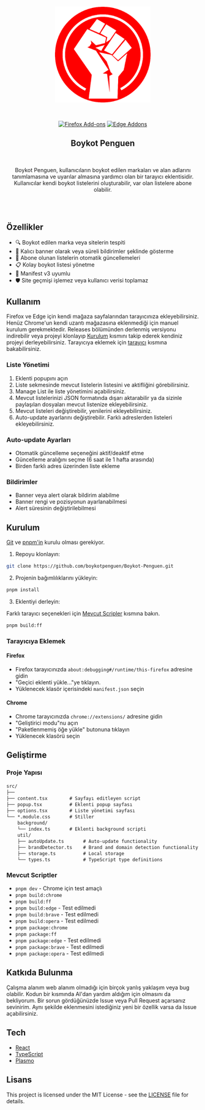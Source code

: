 <p align="center">
    <img width="250" alt="Boykot Penguen" src="assets/icon.png">
</p>
<br/>
<p align="center">
    <a rel="noreferrer noopener" href="https://addons.mozilla.org/firefox/addon/boykot-penguen/">
        <img alt="Firefox Add-ons" src="https://img.shields.io/badge/Firefox-141e24.svg?&style=for-the-badge&logo=firefox-browser&logoColor=white"></a> 
    <a rel="noreferrer noopener" href="https://microsoftedge.microsoft.com/addons/detail/boykot-penguen/neabmbkmmhldpooeggijjfkdknbabgih">
        <img alt="Edge Addons" src="https://img.shields.io/badge/Edge-141e24.svg?&style=for-the-badge&logo=microsoft-edge&logoColor=white">
    </a>
</p>
<h2 align="center">Boykot Penguen</h2>
<br/>
<p align="center">Boykot Penguen, kullanıcıların boykot edilen markaları ve alan adlarını tanımlamasına ve uyarılar almasına yardımcı olan bir tarayıcı eklentisidir. Kullanıcılar kendi boykot listelerini oluşturabilir, var olan listelere abone olabilir.</p>
<br/>
<br/>

## Özellikler

- 🔍 Boykot edilen marka veya sitelerin tespiti
- 🎨 Kalıcı banner olarak veya süreli bildirimler şeklinde gösterme
- 🔄 Abone olunan listelerin otomatik güncellemeleri
- 📋 Kolay boykot listesi yönetme
- 📜 Manifest v3 uyumlu
- 🛡️ Site geçmişi işlemez veya kullanıcı verisi toplamaz

## Kullanım

Firefox ve Edge için kendi mağaza sayfalarından tarayıcınıza ekleyebilirsiniz. Henüz Chrome'un kendi uzantı mağazasına eklenmediği için manuel kurulum gerekmektedir. Releases bölümünden derlenmiş versiyonu indirebilir veya projeyi klonlayıp [Kurulum](#kurulum) kısmını takip ederek kendiniz projeyi derleyebilirsiniz. Tarayıcıya eklemek için [tarayıcı](#tarayıcıya-eklemek) kısmına bakabilirsiniz.

### Liste Yönetimi

1. Eklenti popupını açın
2. Liste sekmesinde mevcut listelerin listesini ve aktifliğini görebilirsiniz.
3. Manage List ile liste yönetimini açabilirsiniz.
4. Mevcut listelerinizi JSON formatında dışarı aktarabilir ya da sizinle paylaşılan dosyaları mevcut listenize ekleyebilirsiniz.
5. Mevcut listeleri değiştirebilir, yenilerini ekleyebilirsiniz.
6. Auto-update ayarlarını değiştirebilir. Farklı adreslerden listeleri ekleyebilirsiniz.

### Auto-update Ayarları

- Otomatik güncelleme seçeneğini aktif/deaktif etme
- Güncelleme aralığını seçme (6 saat ile 1 hafta arasında)
- Birden farklı adres üzerinden liste ekleme

### Bildirimler

- Banner veya alert olarak bildirim alabilme
- Banner rengi ve pozisyonun ayarlanabilmesi
- Alert süresinin değiştirilebilmesi

## Kurulum

[Git](https://git-scm.com/) ve [pnpm'in](https://pnpm.io/installation) kurulu olması gerekiyor.

1. Repoyu klonlayın:

```bash
git clone https://github.com/boykotpenguen/Boykot-Penguen.git
```

2. Projenin bağımlılıklarını yükleyin:

```bash
pnpm install
```

3. Eklentiyi derleyin:

Farklı tarayıcı seçenekleri için [Mevcut Scripler](#mevcut-scriptler) kısmına bakın.

```bash
pnpm build:ff
```

### Tarayıcıya Eklemek

#### Firefox

- Firefox tarayıcınızda `about:debugging#/runtime/this-firefox` adresine gidin
- "Geçici eklenti yükle..."ye tıklayın.
- Yüklenecek klasör içerisindeki `manifest.json` seçin

#### Chrome

- Chrome tarayıcınızda `chrome://extensions/` adresine gidin
- "Geliştirici modu"nu açın
- "Paketlenmemiş öğe yükle" butonuna tıklayın
- Yüklenecek klasörü seçin

## Geliştirme

### Proje Yapısı

```
src/
├──
├── content.tsx        # Sayfayı editleyen script
├── popup.tsx          # Eklenti popup sayfası
├── options.tsx        # Liste yönetimi sayfası
└── *.module.css       # Stiller
    background/
    └── index.ts       # Eklenti background scripti
    util/
    ├── autoUpdate.ts       # Auto-update functionality
    ├── brandDetector.ts    # Brand and domain detection functionality
    ├── storage.ts          # Local storage
    └── types.ts            # TypeScript type definitions
```

### Mevcut Scriptler

- `pnpm dev` - Chrome için test amaçlı
- `pnpm build:chrome`
- `pnpm build:ff`
- `pnpm build:edge` - Test edilmedi
- `pnpm build:brave` - Test edilmedi
- `pnpm build:opera` - Test edilmedi
- `pnpm package:chrome`
- `pnpm package:ff`
- `pnpm package:edge` - Test edilmedi
- `pnpm package:brave` - Test edilmedi
- `pnpm package:opera` - Test edilmedi

## Katkıda Bulunma

Çalışma alanım web alanım olmadığı için birçok yanlış yaklaşım veya bug olabilir. Kodun bir kısmında AI'dan yardım aldığım için olmasını da bekliyorum. Bir sorun gördüğünüzde Issue veya Pull Request açarsanız sevinirim. Aynı şekilde eklenmesini istediğiniz yeni bir özellik varsa da Issue açabilirsiniz.

## Tech

- [React](https://reactjs.org/)
- [TypeScript](https://www.typescriptlang.org/)
- [Plasmo](https://www.plasmo.com/)

## Lisans

This project is licensed under the MIT License - see the [LICENSE](LICENSE) file for details.
